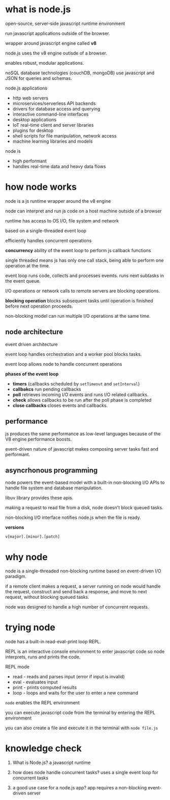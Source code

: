 # what is node.js

open-source, server-side javascript runtime environment

run javascript applications outside of the browser.

wrapper around javascript engine called **v8**

node.js uses the v8 engine outisde of a browser.

enables robust, modular applications.

noSQL database technologies (couchDB, mongoDB) use javascript and JSON for queries and schemas.

node.js applications
- http web servers
- microservices/serverless API backends
- drivers for database access and querying
- interactive command-line interfaces
- desktop applications
- IoT real-time client and server libraries
- plugins for desktop
- shell scripts for file manipulation, network access
- machine learning libraries and models

node is
- high performant
- handles real-time data and heavy data flows

# how node works

node is a js runtime wrapper around the v8 engine

node can interpret and run js code on a host machine outside of a browser

runtime has access to OS I/O, file system and network

based on a single-threaded event loop

efficiently handles concurrent operations

**concurrency**
ability of the event loop to perform js callback functions

single threaded means js has only one call stack, being able to perform one operation at the time.

event loop runs code, collects and processes evemts. runs next subtasks in the event queue.

I/O operations or network calls to remote servers are blocking operations.

**blocking operation**
blocks subsequent tasks until operation is finished before next operation proceeds.

non-blocking model can run multiple I/O operations at the same time.

## node architecture

event driven architecture

event loop handles orchestration and a worker pool blocks tasks.

event loop allows node to handle concurrent operations

**phases of the event loop**
- **timers** (callbacks scheduled by `setTimeout` and `setInterval`)
- **callbakcs** run pending callbacks
- **poll** retrieves incoming I/O events and runs I/O related callbacks.
- **check** allows callbacks to be run after the poll phase is completed
- **close callbacks** closes events and callbacks.

## performance

js produces the same performance as low-level languages because of the V8 engine performance boosts.

event-driven nature of javascript makes composing server tasks fast and performant.

## asyncrhonous programming

node powers the event-based model with a built-in non-blocking I/O APIs to handle file system and database manipulation.

libuv library provides these apis.

making a request to read file from a disk, node doesn't block queued tasks.

non-blocking I/O interface notifies node.js when the file is ready.

**versions**

```
v[major].[minor].[patch]
```

# why node

node is a single-threaded non-blocking runtime based on event-driven I/O paradigm.

if a remote client makes a request, a server running on node would handle the request, construct and send back a response, and move to next request, without blocking queued tasks.

node was designed to handle a high number of concurrent requests.

# trying node

node has a built-in read-eval-print loop REPL.

REPL is an interactive console environment to enter javascript code so node interprets, runs and prints the code.

REPL mode
- read - reads and parses input (error if input is invalid)
- eval - evaluates input
- print - prints computed results
- loop - loops and waits for the user to enter a new command

`node` enables the REPL environment

you can execute javascript code from the terminal by entering the REPL environment

you can also create a file and execute it in the terminal with `node file.js`

# knowledge check

1. What is Node.js?
a javascript runtime

2. how does node handle concurrent tasks?
uses a single event loop for concurrent tasks

3. a good use case for a node.js app?
app requires a non-blocking event-driven server






